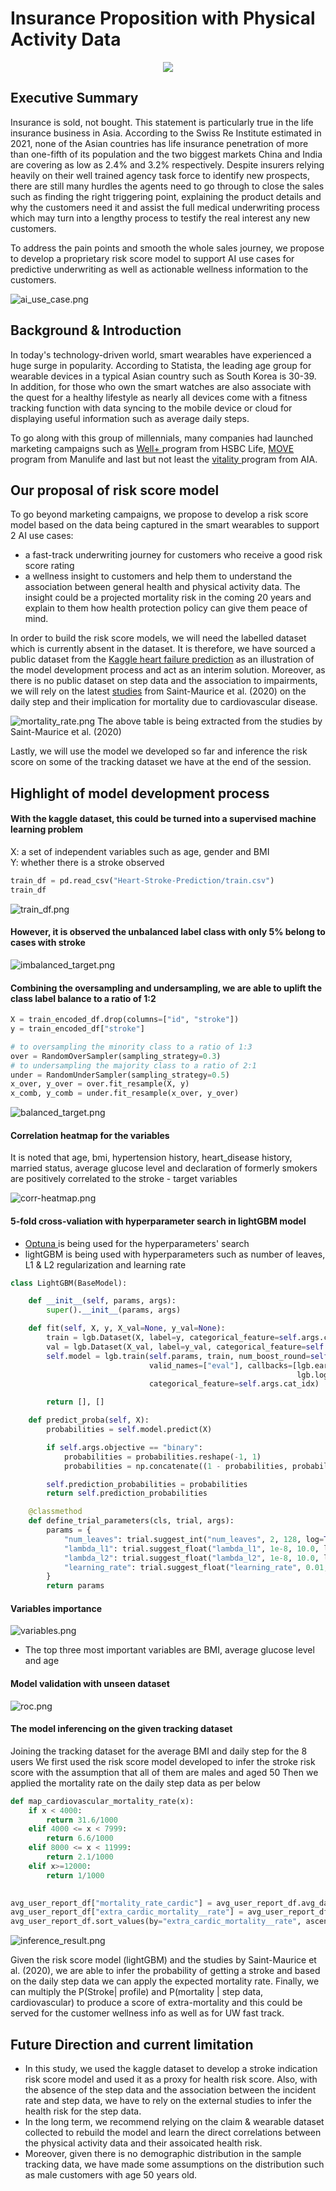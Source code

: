 # Insurance Proposition with Physical Activity Data 

<p align="center"><img src="https://img.shields.io/badge/Author-Steven%20Chau-blue.svg"></p>


## Executive Summary

<p>
Insurance is sold, not bought. This statement is particularly true in the life insurance business in Asia.
According to the Swiss Re Institute estimated in 2021, none of the Asian countries has life insurance penetration of more than one-fifth of its population and the two biggest markets China and India are covering as low as 2.4% and 3.2% respectively. 
Despite insurers relying heavily on their well trained agency task force to identify new prospects, there are still many hurdles the agents need to go through to close the sales such as finding the right triggering point, explaining the product details and why the customers need it and assist the full medical underwriting process which may turn into a lengthy process to testify the real interest any new customers.
</p>

To address the pain points and smooth the whole sales journey, we propose to develop a proprietary risk score model to support AI use cases for predictive underwriting as well as actionable wellness information to the customers.

![ai_use_case.png](assets/ai_use_case.png)


## Background & Introduction
<p>

In today's technology-driven world, smart wearables have experienced a huge surge in popularity. 
According to Statista, the leading age group for wearable devices in a typical Asian country such as South Korea is 30-39. 
In addition, for those who own the smart watches are also associate with the quest for a healthy lifestyle as nearly all devices come with a fitness tracking function with data syncing to the mobile device or cloud for displaying useful information such as average daily steps.

</p>

<p>
To go along with this group of millennials, many companies had launched marketing campaigns such as <a href="https://www.hsbc.com.hk/content/dam/hsbc/hk/docs/insurance/well-plus/user-guide.pdf" > Well+ </a> program from HSBC Life, <a href="https://www.manulife.com.hk/en/individual/products/manulifemove/about-manulifemove/move-program-and-app.html"> MOVE </a> program from Manulife and last but not least the <a href="https://www.aia.com/en/health-wellness/vitality"> vitality </a> program from AIA.
</p>

## Our proposal of risk score model

<p>

To go beyond marketing campaigns, we propose to develop a risk score model based on the data being captured in the smart wearables to support 2 AI use cases:
* a fast-track underwriting journey for customers who receive a good risk score rating
* a wellness insight to customers and help them to understand the association between general health and physical activity data. The insight could be a projected mortality risk in the coming 20 years and explain to them how health protection policy can give them peace of mind.

</p>

<p>

In order to build the risk score models, we will need the labelled dataset which is currently absent in the dataset. It is therefore, we have sourced a public dataset from the <a href="https://www.kaggle.com/datasets/fedesoriano/heart-failure-prediction "><a href="https://www.kaggle.com/datasets/fedesoriano/heart-failure-prediction ">Kaggle heart failure prediction</a> </a>  as an illustration of the model development process and act as an interim solution.
Moreover, as there is no public dataset on step data and the association to impairments, we will rely on the latest <a href="https://www.ncbi.nlm.nih.gov/pmc/articles/PMC7093766/">studies</a> from Saint-Maurice et al. (2020) on the daily step and their implication for mortality due to cardiovascular disease.

![mortality_rate.png](assets/mortality_rate.png)
The above table is being extracted from the studies by Saint-Maurice et al. (2020)

</p>

<p>

Lastly, we will use the model we developed so far and inference the risk score on some of the tracking dataset we have at the end of the session.

</p>

## Highlight of model development process

#### With the kaggle dataset, this could be turned into a supervised machine learning problem

X: a set of independent variables such as age, gender and BMI </br>
Y: whether there is a stroke observed 

```python
train_df = pd.read_csv("Heart-Stroke-Prediction/train.csv")
train_df
```
![train_df.png](assets/train_df.png)

#### However, it is observed the unbalanced label class with only 5% belong to cases with stroke

![imbalanced_target.png](assets/imbalanced_target.png)

#### Combining the oversampling and undersampling, we are able to uplift the class label balance to a ratio of 1:2
```python
X = train_encoded_df.drop(columns=["id", "stroke"])
y = train_encoded_df["stroke"]

# to oversampling the minority class to a ratio of 1:3
over = RandomOverSampler(sampling_strategy=0.3)
# to undersampling the majority class to a ratio of 2:1
under = RandomUnderSampler(sampling_strategy=0.5)
x_over, y_over = over.fit_resample(X, y)
x_comb, y_comb = under.fit_resample(x_over, y_over)
```

![balanced_target.png](assets/balanced_target.png)


#### Correlation heatmap for the variables

It is noted that age, bmi, hypertension history, heart_disease history, married status, average glucose level and declaration of formerly smokers are positively correlated to the stroke - target variables

![corr-heatmap.png](assets/corr-heatmap.png)

#### 5-fold cross-valiation with hyperparameter search in lightGBM model

* <a href="https://optuna.org"> Optuna </a> is being used for the hyperparameters' search 
* lightGBM is being used with hyperparameters such as number of leaves, L1 & L2 regularization and learning rate


```python
class LightGBM(BaseModel):

    def __init__(self, params, args):
        super().__init__(params, args)

    def fit(self, X, y, X_val=None, y_val=None):
        train = lgb.Dataset(X, label=y, categorical_feature=self.args.cat_idx)
        val = lgb.Dataset(X_val, label=y_val, categorical_feature=self.args.cat_idx)
        self.model = lgb.train(self.params, train, num_boost_round=self.args.epochs, valid_sets=[val],
                               valid_names=["eval"], callbacks=[lgb.early_stopping(self.args.early_stopping_rounds),
                                                                lgb.log_evaluation(self.args.logging_period)],
                               categorical_feature=self.args.cat_idx)

        return [], []

    def predict_proba(self, X):
        probabilities = self.model.predict(X)

        if self.args.objective == "binary":
            probabilities = probabilities.reshape(-1, 1)
            probabilities = np.concatenate((1 - probabilities, probabilities), 1)

        self.prediction_probabilities = probabilities
        return self.prediction_probabilities

    @classmethod
    def define_trial_parameters(cls, trial, args):
        params = {
            "num_leaves": trial.suggest_int("num_leaves", 2, 128, log=True),
            "lambda_l1": trial.suggest_float("lambda_l1", 1e-8, 10.0, log=True),
            "lambda_l2": trial.suggest_float("lambda_l2", 1e-8, 10.0, log=True),
            "learning_rate": trial.suggest_float("learning_rate", 0.01, 0.3, log=True)
        }
        return params


```

#### Variables importance 
![variables.png](assets/variables.png)

* The top three most important variables are BMI, average glucose level and age

#### Model validation with unseen dataset

![roc.png](assets/roc.png)


#### The model inferencing on the given tracking dataset

Joining the tracking dataset for the average BMI and daily step for the 8 users
We first used the risk score model developed to infer the stroke risk score with the assumption that all of them are males and aged 50
Then we applied the mortality rate on the daily step data as per below

```python
def map_cardiovascular_mortality_rate(x):
    if x < 4000:
        return 31.6/1000
    elif 4000 <= x < 7999:
        return 6.6/1000
    elif 8000 <= x < 11999:
        return 2.1/1000
    elif x>=12000:
        return 1/1000
    

avg_user_report_df["mortality_rate_cardic"] = avg_user_report_df.avg_daily_step.apply(map_cardiovascular_mortality_rate)
avg_user_report_df["extra_cardic_mortality__rate"] = avg_user_report_df["prob_stroke"]*avg_user_report_df["mortality_rate_cardic"]*100
avg_user_report_df.sort_values(by="extra_cardic_mortality__rate", ascending=True)
```

![inference_result.png](assets/inference_result.png)

Given the risk score model (lightGBM) and the studies by Saint-Maurice et al. (2020), we are able to infer the probability of getting a stroke and based on the daily step data we can apply the expected mortality rate.
Finally, we can multiply the P(Stroke| profile) and P(mortality | step data, cardiovascular) to produce a score of extra-mortality and this could be served for the customer wellness info as well as for UW fast track.

## Future Direction and current limitation

* In this study, we used the kaggle dataset to develop a stroke indication risk score model and used it as a proxy for health risk score. Also, with the absence of the step data and the association between the incident rate and step data, we have to rely on the external studies to infer the health risk for the step data.
* In the long term, we recommend relying on the claim & wearable dataset collected to rebuild the model and learn the direct correlations between the physical activity data and their assoicated health risk.
* Moreover, given there is no demographic distribution in the sample tracking data, we have made some assumptions on the distribution such as male customers with age 50 years old.

